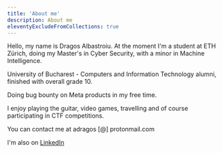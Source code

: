 ```yaml
---
title: 'About me'
description: About me
eleventyExcludeFromCollections: true
---
```


Hello, my name is Dragos Albastroiu. At the moment I'm a student at ETH Zürich, doing my Master's in Cyber Security, with a minor in Machine Intelligence. 

University of Bucharest - Computers and Information Technology alumni, finished with overall grade 10.

Doing bug bounty on Meta products in my free time.

I enjoy playing the guitar, video games, travelling and of course participating in CTF competitions.

You can contact me at adragos [@] protonmail.com

I'm also on [LinkedIn](https://www.linkedin.com/in/dragosalbastroiu/)